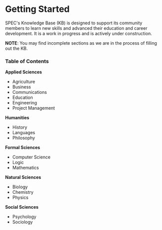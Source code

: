 # Getting Started

SPEC's Knowledge Base (KB) is designed to support its community members to learn new skills and advanced their education and career development. It is a work in progress and is actively under construction.&#x20;

**NOTE**: You may find incomplete sections as we are in the process of filling out the KB.

### Table of Contents

**Applied Sciences**

* Agriculture
* Business
* Communications
* Education
* Engineering
* Project Management

**Humanities**

* History
* Languages
* Philosophy

**Formal Sciences**

* Computer Science
* Logic
* Mathematics

**Natural Sciences**

* Biology
* Chemistry
* Physics

**Social Sciences**

* Psychology
* Sociology

